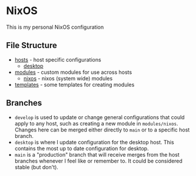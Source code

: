 # NixOS

This is my personal NixOS configuration

## File Structure

- [hosts](./hosts) - host specific configurations
  - [desktop](./hosts/desktop)
- [modules](./modules) - custom modules for use across hosts
  - [nixos](./modules/nixos) - nixos (system wide) modules
- [templates](./templates) - some templates for creating modules

## Branches

- `develop` is used to update or change general configurations that could apply to any host, such as creating a new module in `modules/nixos`. Changes here can be merged either directly to `main` or to a specific host branch.
- `desktop` is where I update configuration for the desktop host. This contains the most up to date configuration for desktop.
- `main` is a "production" branch that will receive merges from the host branches whenever I feel like or remember to. It could be considered stable (but don't).
